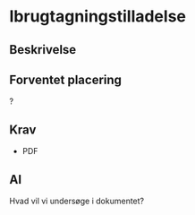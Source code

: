 # Ibrugtagningstilladelse

## Beskrivelse

## Forventet placering

?

## Krav

- PDF

## AI

Hvad vil vi undersøge i dokumentet?
